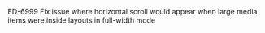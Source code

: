ED-6999 Fix issue where horizontal scroll would appear when large media items were inside layouts in full-width mode